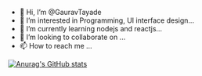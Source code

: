 - 👋 Hi, I’m @GauravTayade
- 👀 I’m interested in Programming, UI interface design...
- 🌱 I’m currently learning nodejs and reactjs...
- 💞️ I’m looking to collaborate on ...
- 📫 How to reach me ...

<!---
GauravTayade/GauravTayade is a ✨ special ✨ repository because its `README.md` (this file) appears on your GitHub profile.
You can click the Preview link to take a look at your changes.
--->
[![Anurag's GitHub stats](https://github-readme-stats.vercel.app/api?username=gauravtayade&show_icons=true&theme=radical)](https://github.com/anuraghazra/github-readme-stats)
